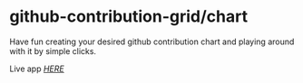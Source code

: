 # github-contribution-grid/chart

Have fun creating your desired github contribution chart and playing around with it by simple clicks.

Live app <a href="https://givemo.github.io/github-contribution-grid/"><em>HERE</em></a>
